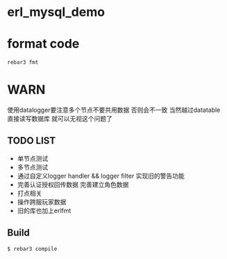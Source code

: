 erl_mysql_demo
=====
# format code
    rebar3 fmt

# WARN
使用datalogger要注意多个节点不要共用数据 否则会不一致
当然越过datatable 直接读写数据库 就可以无视这个问题了


## TODO LIST
- 单节点测试
- 多节点测试
- 通过自定义logger handler && logger filter 实现旧的警告功能
- 完善认证授权回传数据 完善建立角色数据
- 打点相关
- 操作跨服玩家数据
- 旧的库也加上erlfmt


Build
-----

    $ rebar3 compile
